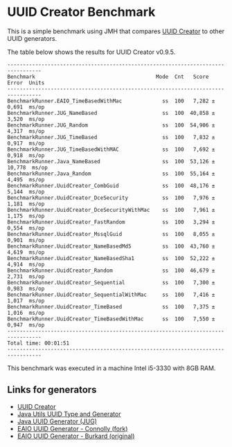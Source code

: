 # UUID Creator Benchmark

This is a simple benchmark using JMH that compares [UUID Creator](https://github.com/f4b6a3/uuid-creator) to other UUID generators.

The table below shows the results for UUID Creator v0.9.5.

```text
---------------------------------------------------------------------------------
Benchmark                                       Mode  Cnt   Score   Error  Units
---------------------------------------------------------------------------------
BenchmarkRunner.EAIO_TimeBasedWithMac             ss  100   7,282 ±  0,691  ms/op
BenchmarkRunner.JUG_NameBased                     ss  100  40,858 ±  3,520  ms/op
BenchmarkRunner.JUG_Random                        ss  100  54,906 ±  4,317  ms/op
BenchmarkRunner.JUG_TimeBased                     ss  100   7,832 ±  0,917  ms/op
BenchmarkRunner.JUG_TimeBasedWithMAC              ss  100   7,692 ±  0,918  ms/op
BenchmarkRunner.Java_NameBased                    ss  100  53,126 ± 10,778  ms/op
BenchmarkRunner.Java_Random                       ss  100  55,164 ±  4,495  ms/op
BenchmarkRunner.UuidCreator_CombGuid              ss  100  48,176 ±  5,144  ms/op
BenchmarkRunner.UuidCreator_DceSecurity           ss  100   7,976 ±  1,181  ms/op
BenchmarkRunner.UuidCreator_DceSecurityWithMac    ss  100   7,961 ±  1,175  ms/op
BenchmarkRunner.UuidCreator_FastRandom            ss  100   3,294 ±  0,554  ms/op
BenchmarkRunner.UuidCreator_MssqlGuid             ss  100   8,055 ±  0,901  ms/op
BenchmarkRunner.UuidCreator_NameBasedMd5          ss  100  43,760 ±  4,619  ms/op
BenchmarkRunner.UuidCreator_NameBasedSha1         ss  100  52,222 ±  4,914  ms/op
BenchmarkRunner.UuidCreator_Random                ss  100  46,679 ±  2,731  ms/op
BenchmarkRunner.UuidCreator_Sequential            ss  100   7,300 ±  0,983  ms/op
BenchmarkRunner.UuidCreator_SequentialWithMac     ss  100   7,416 ±  1,017  ms/op
BenchmarkRunner.UuidCreator_TimeBased             ss  100   7,375 ±  1,016  ms/op
BenchmarkRunner.UuidCreator_TimeBasedWithMac      ss  100   7,550 ±  0,947  ms/op
---------------------------------------------------------------------------------
Total time: 00:01:51
---------------------------------------------------------------------------------
```

This benchmark was executed in a machine Intel i5-3330 with 8GB RAM.

Links for generators
-------------------------------------------
* [UUID Creator](https://github.com/f4b6a3/uuid-creator)
* [Java Utils UUID Type and Generator](https://docs.oracle.com/javase/7/docs/api/java/util/UUID.html)
* [Java UUID Generator (JUG)](https://github.com/cowtowncoder/java-uuid-generator)
* [EAIO UUID Generator - Connolly (fork)](http://stephenc.github.io/eaio-uuid/)
* [EAIO UUID Generator - Burkard (original)](https://johannburkard.de/software/uuid/)

